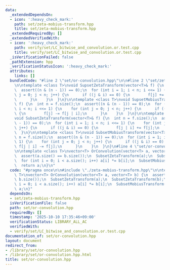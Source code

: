 ```yaml
---
data:
  _extendedDependsOn:
  - icon: ':heavy_check_mark:'
    path: set/zeta-mobius-transform.hpp
    title: set/zeta-mobius-transform.hpp
  _extendedRequiredBy: []
  _extendedVerifiedWith:
  - icon: ':heavy_check_mark:'
    path: verify/set/LC_bitwise_and_convolution.or.test.cpp
    title: verify/set/LC_bitwise_and_convolution.or.test.cpp
  _isVerificationFailed: false
  _pathExtension: hpp
  _verificationStatusIcon: ':heavy_check_mark:'
  attributes:
    links: []
  bundledCode: "#line 2 \"set/or-convolution.hpp\"\n\n#line 2 \"set/zeta-mobius-transform.hpp\"\
    \n\ntemplate <class T>\nvoid SupsetZetaTransform(vector<T>& f) {\n  int n = f.size();\n\
    \  assert((n & (n - 1)) == 0);\n  for (int i = 1; i < n; i <<= 1) {\n    for (int\
    \ j = 0; j < n; j++) {\n      if ((j & i) == 0) {\n        f[j] += f[j | i];\n\
    \      }\n    }\n  }\n}\n\ntemplate <class T>\nvoid SupsetMobiusTransform(vector<T>&\
    \ f) {\n  int n = f.size();\n  assert((n & (n - 1)) == 0);\n  for (int i = 1;\
    \ i < n; i <<= 1) {\n    for (int j = 0; j < n; j++) {\n      if ((j & i) == 0)\
    \ {\n        f[j] -= f[j | i];\n      }\n    }\n  }\n}\n\ntemplate <class T>\n\
    void SubsetZetaTransform(vector<T>& f) {\n  int n = f.size();\n  assert((n & (n\
    \ - 1)) == 0);\n  for (int i = 1; i < n; i <<= 1) {\n    for (int j = 0; j < n;\
    \ j++) {\n      if ((j & i) == 0) {\n        f[j | i] += f[j];\n      }\n    }\n\
    \  }\n}\n\ntemplate <class T>\nvoid SubsetMobiusTransform(vector<T>& f) {\n  int\
    \ n = f.size();\n  assert((n & (n - 1)) == 0);\n  for (int i = 1; i < n; i <<=\
    \ 1) {\n    for (int j = 0; j < n; j++) {\n      if ((j & i) == 0) {\n       \
    \ f[j | i] -= f[j];\n      }\n    }\n  }\n}\n#line 4 \"set/or-convolution.hpp\"\
    \n\ntemplate <class T>\nvector<T> OrConvolution(vector<T> a, vector<T> b) {\n\
    \  assert(a.size() == b.size());\n  SubsetZetaTransform(a);\n  SubsetZetaTransform(b);\n\
    \  for (int i = 0; i < a.size(); i++) a[i] *= b[i];\n  SubsetMobiusTransform(a);\n\
    \  return a;\n}\n"
  code: "#pragma once\n\n#include \"./zeta-mobius-transform.hpp\"\n\ntemplate <class\
    \ T>\nvector<T> OrConvolution(vector<T> a, vector<T> b) {\n  assert(a.size() ==\
    \ b.size());\n  SubsetZetaTransform(a);\n  SubsetZetaTransform(b);\n  for (int\
    \ i = 0; i < a.size(); i++) a[i] *= b[i];\n  SubsetMobiusTransform(a);\n  return\
    \ a;\n}"
  dependsOn:
  - set/zeta-mobius-transform.hpp
  isVerificationFile: false
  path: set/or-convolution.hpp
  requiredBy: []
  timestamp: '2025-10-10 17:35:46+09:00'
  verificationStatus: LIBRARY_ALL_AC
  verifiedWith:
  - verify/set/LC_bitwise_and_convolution.or.test.cpp
documentation_of: set/or-convolution.hpp
layout: document
redirect_from:
- /library/set/or-convolution.hpp
- /library/set/or-convolution.hpp.html
title: set/or-convolution.hpp
---
```

